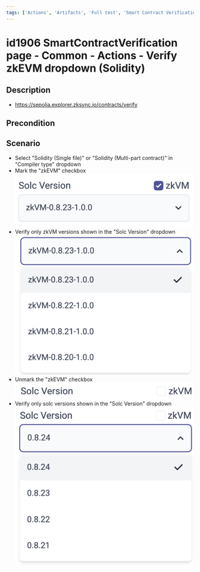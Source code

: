 ```yaml
---
tags: ['Actions', 'Artifacts', 'Full test', 'Smart Contract Verification page', 'Solidity', 'Active']
---
```


# id1906 SmartContractVerification page - Common - Actions - Verify zkEVM dropdown (Solidity)

## Description
  - https://sepolia.explorer.zksync.io/contracts/verify

## Precondition


## Scenario
- Select "Solidity (Single file)" or "Solidity (Multi-part contract)" in "Compiler type" dropdown
- Mark the "zkEVM" checkbox
  ![Screenshot](../../../../static/img/Common/SmartContractVerification/id1906_1.png)
- Verify only zkVM versions shown in the "Solc Version" dropdown
  ![Screenshot](../../../../static/img/Common/SmartContractVerification/id1906_2.png)
- Unmark the "zkEVM" checkbox
  ![Screenshot](../../../../static/img/Common/SmartContractVerification/id1906_3.png)
- Verify only solc versions shown in the "Solc Version" dropdown
  ![Screenshot](../../../../static/img/Common/SmartContractVerification/id1906_4.png)
